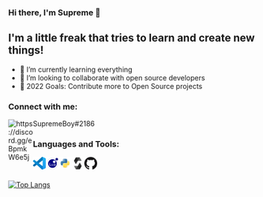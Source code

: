 ### Hi there, I'm Supreme 👋 

## I'm a little freak that tries to learn and create new things!

- 🌱 I’m currently learning everything 
- 👯 I’m looking to collaborate with open source developers
- 🥅 2022 Goals: Contribute more to Open Source projects

### Connect with me:

<img align="left" alt="https://discord.gg/eBpmkW6e5j" width="50px" src="https://logodownload.org/wp-content/uploads/2017/11/discord-logo-2-1.png" />
SupremeBoy#2186


<br />

### Languages and Tools:

<img align="left" alt="Visual Studio Code" width="26px" src="https://raw.githubusercontent.com/github/explore/80688e429a7d4ef2fca1e82350fe8e3517d3494d/topics/visual-studio-code/visual-studio-code.png" />
<img align="left" alt="Lua" width="26px" src="https://raw.githubusercontent.com/github/explore/80688e429a7d4ef2fca1e82350fe8e3517d3494d/topics/lua/lua.png" />
<img align="left" alt="Python" width="26px" src="https://raw.githubusercontent.com/github/explore/80688e429a7d4ef2fca1e82350fe8e3517d3494d/topics/python/python.png" />
<img align="left" alt="Solidity" width="26px" src="https://raw.githubusercontent.com/github/explore/ba9de12f88fd08825c51928e91f1678cb5c94b26/topics/solidity/solidity.png" />
<img align="left" alt="GitHub" width="26px" src="https://raw.githubusercontent.com/github/explore/78df643247d429f6cc873026c0622819ad797942/topics/github/github.png" />

<br />
<br />

[![Top Langs](https://github-readme-stats.vercel.app/api/top-langs/?username=SupremeBoy92&layout=compact)](https://github.com/anuraghazra/github-readme-stats)